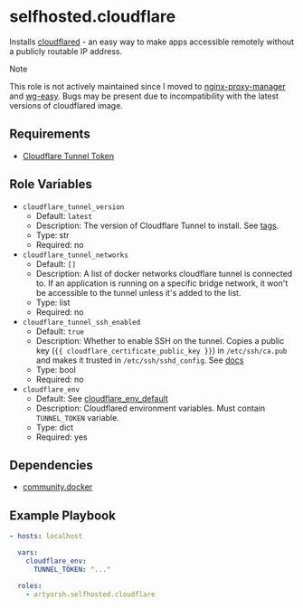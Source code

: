 # selfhosted.cloudflare

Installs [cloudflared](https://hub.docker.com/r/cloudflare/cloudflared) - an easy way to make apps accessible remotely without a publicly routable IP address.

> [!NOTE]
> This role is not actively maintained since I moved to [nginx-proxy-manager](../nginx/README.md) and [wg-easy](../wgeasy/README.md).
> Bugs may be present due to incompatibility with the latest versions of cloudflared image.

## Requirements

- [Cloudflare Tunnel Token](https://developers.cloudflare.com/cloudflare-one/connections/connect-networks/get-started/create-remote-tunnel)

## Role Variables

- `cloudflare_tunnel_version`
  - Default: `latest`
  - Description: The version of Cloudflare Tunnel to install. See [tags](https://hub.docker.com/r/cloudflare/cloudflared/tags).
  - Type: str
  - Required: no
- `cloudflare_tunnel_networks`
  - Default: `[]`
  - Description: A list of docker networks cloudflare tunnel is connected to. If an application is running on a specific bridge network, it won't be accessible to the tunnel unless it's added to the list.
  - Type: list
  - Required: no
- `cloudflare_tunnel_ssh_enabled`
  - Default: `true`
  - Description: Whether to enable SSH on the tunnel. Copies a public key (`{{ cloudflare_certificate_public_key }}`) in `/etc/ssh/ca.pub` and makes it trusted in `/etc/ssh/sshd_config`. See [docs](https://developers.cloudflare.com/cloudflare-one/identity/users/short-lived-certificates#3-generate-a-short-lived-certificate-public-key)
  - Type: bool
  - Required: no
- `cloudflare_env`
  - Default: See [cloudflare_env_default](./vars/main.yml)
  - Description: Cloudflared environment variables. Must contain `TUNNEL_TOKEN` variable.
  - Type: dict
  - Required: yes

## Dependencies

- [community.docker](https://docs.ansible.com/ansible/latest/collections/community/docker/index.html)

## Example Playbook

```yaml
- hosts: localhost

  vars:
    cloudflare_env:
      TUNNEL_TOKEN: "..."

  roles:
    - artyorsh.selfhosted.cloudflare
``` 